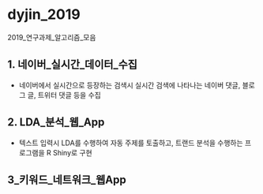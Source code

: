 # dyjin_2019
2019_연구과제_알고리즘_모음

## 1. 네이버_실시간_데이터_수집

- 네이버에서 실시간으로 등장하는 검색시 실시간 검색에 나타나는 네이버 댓글, 블로그 글, 트위터 댓글 등을 수집

## 2. LDA_분석_웹_App

- 텍스트 입력시 LDA를 수행하여 자동 주제를 토출하고, 트랜드 분석을 수행하는 프로그램을 R Shiny로 구현

## 3_키워드_네트워크_웹App

